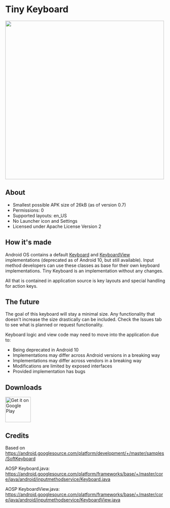 # Tiny Keyboard

<img src="images/keyboard.png" width="500"/>

## About

- Smallest possible APK size of 26kB (as of version 0.7)
- Permissions: 0
- Supported layouts: en_US
- No Launcher icon and Settings
- Licensed under Apache License Version 2

## How it's made

Android OS contains a default [Keyboard](https://developer.android.com/reference/android/inputmethodservice/Keyboard) and [KeyboardView](https://developer.android.com/reference/android/inputmethodservice/KeyboardView) implementations (deprecated as of Android 10, but still available). Input method developers can use these classes as base for their own keyboard implementations. Tiny Keyboard is an implementation without any changes.

All that is contained in application source is key layouts and special handling for action keys.

## The future

The goal of this keyboard will stay a minimal size. Any functionality that doesn't increase the size drastically can be included. Check the Issues tab to see what is planned or request functionality.

Keyboard logic and view code may need to move into the application due to:
- Being deprecated in Android 10
- Implementations may differ across Android versions in a breaking way
- Implementations may differ across vendors in a breaking way
- Modifications are limited by exposed interfaces
- Provided implementation has bugs

## Downloads

[<img src="https://play.google.com/intl/en_us/badges/images/generic/en-play-badge.png"
      alt="Get it on Google Play"
      height="80">](https://play.google.com/store/apps/details?id=rkr.tinykeyboard.inputmethod)
      
## Credits

Based on https://android.googlesource.com/platform/development/+/master/samples/SoftKeyboard

AOSP Keyboard.java: https://android.googlesource.com/platform/frameworks/base/+/master/core/java/android/inputmethodservice/Keyboard.java

AOSP KeyboardView.java: https://android.googlesource.com/platform/frameworks/base/+/master/core/java/android/inputmethodservice/KeyboardView.java
